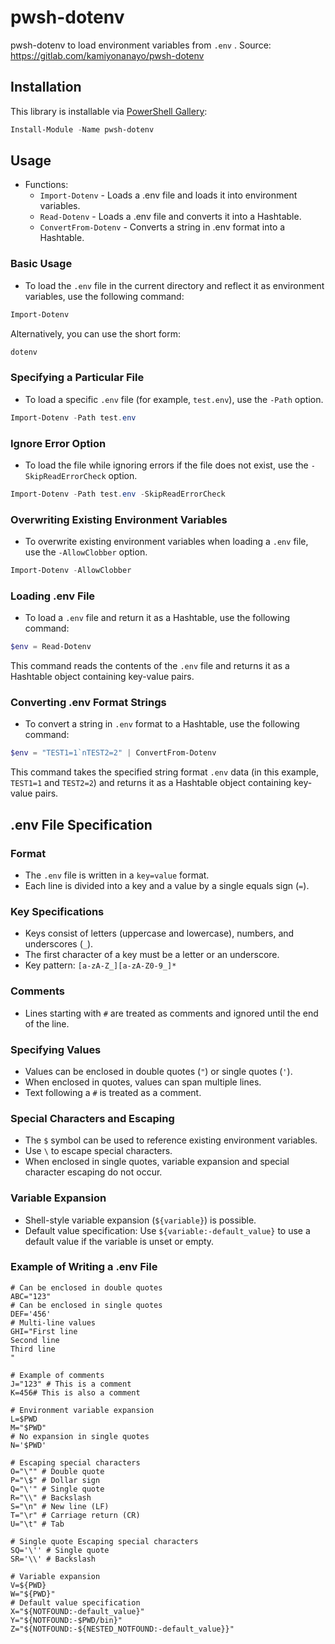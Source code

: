 
# pwsh-dotenv

pwsh-dotenv to load environment variables from `.env` .
Source: https://gitlab.com/kamiyonanayo/pwsh-dotenv

## Installation

This library is installable via [PowerShell Gallery](https://www.powershellgallery.com/packages/pwsh-dotenv/):

```powershell
Install-Module -Name pwsh-dotenv
```

## Usage

* Functions:
  * `Import-Dotenv` - Loads a .env file and loads it into environment variables.
  * `Read-Dotenv` - Loads a .env file and converts it into a Hashtable.
  * `ConvertFrom-Dotenv` - Converts a string in .env format into a Hashtable.

### Basic Usage

- To load the `.env` file in the current directory and reflect it as environment variables, use the following command:

```powershell
Import-Dotenv
```

Alternatively, you can use the short form:

```powershell
dotenv
```

### Specifying a Particular File

- To load a specific `.env` file (for example, `test.env`), use the `-Path` option.

```powershell
Import-Dotenv -Path test.env
```

### Ignore Error Option

- To load the file while ignoring errors if the file does not exist, use the `-SkipReadErrorCheck` option.

```powershell
Import-Dotenv -Path test.env -SkipReadErrorCheck
```

### Overwriting Existing Environment Variables

- To overwrite existing environment variables when loading a `.env` file, use the `-AllowClobber` option.

```powershell
Import-Dotenv -AllowClobber
```

### Loading .env File

- To load a `.env` file and return it as a Hashtable, use the following command:

```powershell
$env = Read-Dotenv
```

This command reads the contents of the `.env` file and returns it as a Hashtable object containing key-value pairs.

### Converting .env Format Strings

- To convert a string in `.env` format to a Hashtable, use the following command:

```powershell
$env = "TEST1=1`nTEST2=2" | ConvertFrom-Dotenv
```

This command takes the specified string format `.env` data (in this example, `TEST1=1` and `TEST2=2`) and returns it as a Hashtable object containing key-value pairs.


## .env File Specification

### Format

- The `.env` file is written in a `key=value` format.
- Each line is divided into a key and a value by a single equals sign (`=`).

### Key Specifications

- Keys consist of letters (uppercase and lowercase), numbers, and underscores (`_`).
- The first character of a key must be a letter or an underscore.
- Key pattern: `[a-zA-Z_][a-zA-Z0-9_]*`

### Comments
- Lines starting with `#` are treated as comments and ignored until the end of the line.

### Specifying Values

- Values can be enclosed in double quotes (`"`) or single quotes (`'`).
- When enclosed in quotes, values can span multiple lines.
- Text following a `#` is treated as a comment.

### Special Characters and Escaping

- The `$` symbol can be used to reference existing environment variables.
- Use `\` to escape special characters.
- When enclosed in single quotes, variable expansion and special character escaping do not occur.

### Variable Expansion

- Shell-style variable expansion (`${variable}`) is possible.
- Default value specification: Use `${variable:-default_value}` to use a default value if the variable is unset or empty.

### Example of Writing a .env File

```env
# Can be enclosed in double quotes
ABC="123"
# Can be enclosed in single quotes
DEF='456'
# Multi-line values
GHI="First line
Second line
Third line
"

# Example of comments
J="123" # This is a comment
K=456# This is also a comment

# Environment variable expansion
L=$PWD
M="$PWD"
# No expansion in single quotes
N='$PWD'

# Escaping special characters
O="\"" # Double quote
P="\$" # Dollar sign
Q="\'" # Single quote
R="\\" # Backslash
S="\n" # New line (LF)
T="\r" # Carriage return (CR)
U="\t" # Tab

# Single quote Escaping special characters
SQ='\'' # Single quote
SR='\\' # Backslash

# Variable expansion
V=${PWD}
W="${PWD}"
# Default value specification
X="${NOTFOUND:-default_value}"
Y="${NOTFOUND:-$PWD/bin}"
Z="${NOTFOUND:-${NESTED_NOTFOUND:-default_value}}"
```

